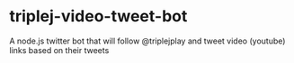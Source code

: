 triplej-video-tweet-bot
=======================

A node.js twitter bot that will follow @triplejplay and tweet video (youtube) links based on their tweets
